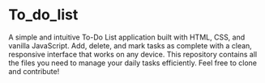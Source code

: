 # To_do_list
A simple and intuitive To-Do List application built with HTML, CSS, and vanilla JavaScript. Add, delete, and mark tasks as complete with a clean, responsive interface that works on any device. This repository contains all the files you need to manage your daily tasks efficiently. Feel free to clone and contribute!
